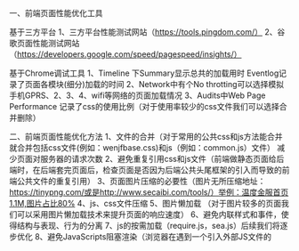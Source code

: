 一、前端页面性能优化工具

基于三方平台
1、三方平台性能测试网站（https://tools.pingdom.com/）
2、谷歌页面性能测试网站 （https://developers.google.com/speed/pagespeed/insights/）

基于Chrome调试工具
1、Timeline 下Summary显示总共的加载用时  Eventlog记录了页面各模块(细分)加载的时间
2、Network中有个No throtting可以选择模拟手机GPRS、2、3、4、wifi等网络的页面加载情况
3、Audits中Web Page Performance 记录了css的使用比例（对于使用率较少的css文件我们可以选择合并删除）

二、前端页面性能优化方法
1、文件的合并（对于常用的公共css和js方法能合并就合并包括css文件(例如：wenjfbase.css)和js（例如：common.js）文件） 减少页面对服务器的请求次数
2、避免重复引用css和js文件（前端做静态页面给后端时，在后端套完页面后，检查页面是否因为后端公共头尾框架的引入而导致的前端公共文件的重复引用）
3、页面图片压缩的必要性（图片无所压缩地址：https://tinypng.com/或是http://www.secaibi.com/tools/）举例：温度金服首页1.1M,图片占比80%
4、js、css文件压缩
5、图片懒加载 （对于图片较多的页面我们可以采用图片懒加载技术来提升页面的响应速度）
6、避免内联样式和事件，使得结构与表现、行为的分离
7、js的按需加载（require.js，sea.js）后续我们将逐步优化
8、避免JavaScripts阻塞渲染（浏览器在遇到一个引入外部JS文件的<script>标签时，会停下所有工作来下载并解析执行它，在这个过程中，页面渲染和用户交互完全被阻塞了。这时页面加载就会停止。将js引入放到dom后面也就是</body>前）
说明：谷歌 建议 删除干扰页面中第一屏内容加载的JavaScript，第一屏是指用户在屏幕中最初看到的页面，无论是桌面浏览器、手机，还是平板电脑。















